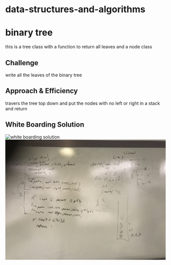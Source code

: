 # data-structures-and-algorithms


# binary tree
this is a tree class with a function to return all leaves and a node class

## Challenge
write all the leaves of the binary tree

## Approach & Efficiency
travers the tree top down and put the nodes with no left or right in a stack and return

## White Boarding Solution
![white boarding solution](../../assets/write-leaves.jpg "write-leaves.jpg")
![white boarding solution](../../assets/distance-between.jpg "distance-between.jpg")

